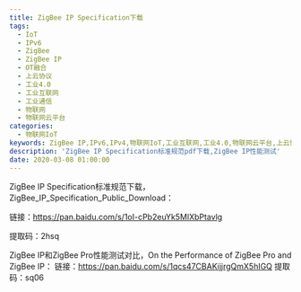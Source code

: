 ```yaml
---
title: ZigBee IP Specification下载
tags:
  - IoT
  - IPv6
  - ZigBee
  - ZigBee IP
  - OT融合
  - 上云协议
  - 工业4.0
  - 工业互联网
  - 工业通信
  - 物联网
  - 物联网云平台
categories:
  - 物联网IoT
keywords: ZigBee IP,IPv6,IPv4,物联网IoT,工业互联网,工业4.0,物联网云平台,上云协议,万物联网
description: 'ZigBee IP Specification标准规范pdf下载,ZigBee IP性能测试'
date: 2020-03-08 01:00:00
---
```


ZigBee IP Specification标准规范下载，ZigBee_IP_Specification_Public_Download：

链接：https://pan.baidu.com/s/1oI-cPb2euYk5MlXbPtavlg 

提取码：2hsq 

ZigBee IP和ZigBee Pro性能测试对比，On the Performance of ZigBee Pro and ZigBee IP：
链接：https://pan.baidu.com/s/1qcs47CBAKijjrgQmX5hIGQ 
提取码：sq06

